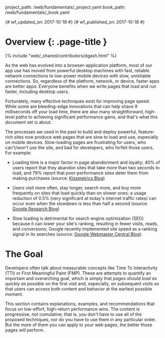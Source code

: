﻿project_path: /web/fundamentals/_project.yaml
book_path: /web/fundamentals/_book.yaml

{# wf_updated_on: 2017-10-18 #}
{# wf_published_on: 2017-10-18 #}

# Overview {: .page-title }

{% include "web/_shared/contributors/dgash.html" %}


As the web has evolved into a browser-application platform, most of our app use has moved from powerful desktop machines with fast, reliable network connections to low-power mobile devices with slow, unreliable connections. So, regardless of the platform, network, or device, faster apps are better apps. Everyone benefits when we write pages that load and run faster, including desktop users. 

Fortunately, many effective techniques exist for improving page speed. While some are bleeding-edge innovations that can help shave 9 milliseconds off your load time, there are also many straightforward, high-level paths to achieving significant performance gains, and that's what this document set is about.

The processes we used in the past to build and deploy powerful, feature-rich sites now produce web pages that are slow to load and use, especially on mobile devices. Slow-loading pages are frustrating for users, who can't/won't use the site, and bad for developers, who forfeit those users. For example:

* Loading time is a major factor in page abandonment and loyalty; 40% of users report that they abandon sites that take more than two seconds to load, and 79% report that poor-performance sites deter them from making purchases (source: [Kissmetrics Blog](https://blog.kissmetrics.com/loading-time/))

* Users visit more often, stay longer, search more, and buy more frequently on sites that load quickly than on slower ones; a usage reduction of 0.5% (very significant at today's internet traffic rates) can occur even when the slowdown is less than half a second (source: [Google Research Blog](https://research.googleblog.com/2009/06/speed-matters.html))

* Slow loading is detrimental for search engine optimization (SEO) because it can lower your site's ranking, resulting in fewer visits, reads, and conversions; Google recently implemented site speed as a ranking signal in its searches (source: [Google Webmaster Central Blog](https://webmasters.googleblog.com/2010/04/using-site-speed-in-web-search-ranking.html)).

# The Goal

Developers often talk about measurable concepts like Time To Interactivity (TTI) or First Meaningful Paint (FMP). These are attempts to quantify an important and overarching goal, which is simply that *pages should load as quickly as possible* on the first visit and, especially, on subsequent visits so that users can access both content and behavior at the earliest possible moment.

This section contains explanations, examples, and recommendations that focus on low-effort, high-return performance wins. The content is progressive, not cumulative; that is, you don't have to use all of the proposed techniques, nor do you have to use them in any particular order. But the more of them you can apply to your web pages, the better those pages will perform.

